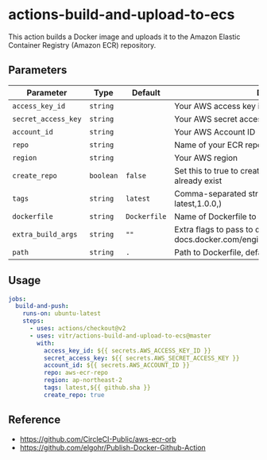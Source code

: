 # actions-build-and-upload-to-ecs

This action builds a Docker image and uploads it to the Amazon Elastic Container Registry (Amazon ECR) repository.

## Parameters
| Parameter | Type | Default | Description |
|-----------|------|---------|-------------|
| `access_key_id` | `string` | | Your AWS access key id |
| `secret_access_key` | `string` | | Your AWS secret access key |
| `account_id` | `string` | | Your AWS Account ID |
| `repo` | `string` | | Name of your ECR repository |
| `region` | `string` | | Your AWS region |
| `create_repo` | `boolean` | `false` | Set this to true to create the repository if it does not already exist |
| `tags` | `string` | `latest` | Comma-separated string of ECR image tags (ex latest,1.0.0,) |
| `dockerfile` | `string` | `Dockerfile` | Name of Dockerfile to use |
| `extra_build_args` | `string` | `""` | Extra flags to pass to docker build (see docs.docker.com/engine/reference/commandline/build) |
| `path` | `string` | `.` | Path to Dockerfile, defaults to the working directory |

## Usage
```yaml
jobs:
  build-and-push:
    runs-on: ubuntu-latest
    steps:
      - uses: actions/checkout@v2
      - uses: vitr/actions-build-and-upload-to-ecs@master
        with:
          access_key_id: ${{ secrets.AWS_ACCESS_KEY_ID }}
          secret_access_key: ${{ secrets.AWS_SECRET_ACCESS_KEY }}
          account_id: ${{ secrets.AWS_ACCOUNT_ID }}
          repo: aws-ecr-repo
          region: ap-northeast-2
          tags: latest,${{ github.sha }}
          create_repo: true
```

## Reference
* https://github.com/CircleCI-Public/aws-ecr-orb
* https://github.com/elgohr/Publish-Docker-Github-Action


